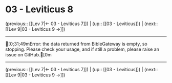 # 03 - Leviticus 8

(previous:: [[Lev 7|← 03 - Leviticus 7]]) | (up:: [[03 - Leviticus]]) | (next:: [[Lev 9|03 - Leviticus 9 →]])

***
[0;31;49mError: the data returned from BibleGateway is empty, so stopping. Please check your usage, and if still a problem, please raise an issue on GitHub.[0m

***

(previous:: [[Lev 7|← 03 - Leviticus 7]]) | (up:: [[03 - Leviticus]]) | (next:: [[Lev 9|03 - Leviticus 9 →]])
